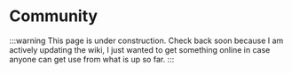 # Community

:::warning
This page is under construction. Check back soon because I am actively updating the wiki, I just wanted to get something online in case anyone can get use from what is up so far.
:::
